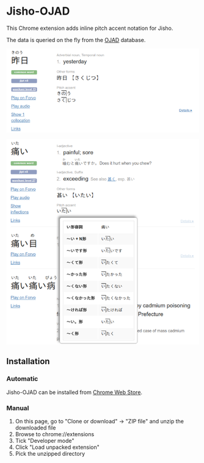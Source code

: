 Jisho-OJAD
==========

This Chrome extension adds inline pitch accent notation for Jisho.

The data is queried on the fly from the [OJAD](http://www.gavo.t.u-tokyo.ac.jp/ojad/) database.

![Screenshot](screenshots/screenshot1.png)

![Screenshot](screenshots/screenshot2.png)

Installation
------------

### Automatic

Jisho-OJAD can be installed from [Chrome Web Store](https://chrome.google.com/webstore/detail/jisho-ojad/dpaojegkimhndjkkgiaookhckojbmakd).

### Manual

1. On this page, go to "Clone or download" -> "ZIP file" and unzip the downloaded file
2. Browse to chrome://extensions
3. Tick "Developer mode"
4. Click "Load unpacked extension"
5. Pick the unzipped directory
